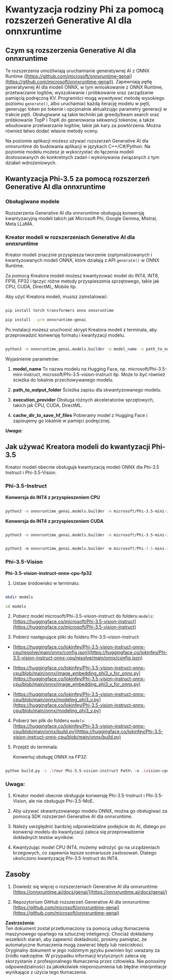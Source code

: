 # **Kwantyzacja rodziny Phi za pomocą rozszerzeń Generative AI dla onnxruntime**

## **Czym są rozszerzenia Generative AI dla onnxruntime**

Te rozszerzenia umożliwiają uruchamianie generatywnej AI z ONNX Runtime ([https://github.com/microsoft/onnxruntime-genai](https://github.com/microsoft/onnxruntime-genai)). Zapewniają pętlę generatywnej AI dla modeli ONNX, w tym wnioskowanie z ONNX Runtime, przetwarzanie logitów, wyszukiwanie i próbkowanie oraz zarządzanie pamięcią podręczną KV. Programiści mogą wywoływać metodę wysokiego poziomu `generate()`, albo uruchamiać każdą iterację modelu w pętli, generując token po tokenie i opcjonalnie aktualizując parametry generacji w trakcie pętli. Obsługiwane są takie techniki jak greedy/beam search oraz próbkowanie TopP i TopK do generowania sekwencji tokenów, a także wbudowane przetwarzanie logitów, takie jak kary za powtórzenia. Można również łatwo dodać własne metody oceny.

Na poziomie aplikacji możesz używać rozszerzeń Generative AI dla onnxruntime do budowania aplikacji w językach C++/C#/Python. Na poziomie modelu możesz je wykorzystać do łączenia modeli dostosowanych do konkretnych zadań i wykonywania związanych z tym działań wdrożeniowych.

## **Kwantyzacja Phi-3.5 za pomocą rozszerzeń Generative AI dla onnxruntime**

### **Obsługiwane modele**

Rozszerzenia Generative AI dla onnxruntime obsługują konwersję kwantyzacyjną modeli takich jak Microsoft Phi, Google Gemma, Mistral, Meta LLaMA.

### **Kreator modeli w rozszerzeniach Generative AI dla onnxruntime**

Kreator modeli znacznie przyspiesza tworzenie zoptymalizowanych i kwantyzowanych modeli ONNX, które działają z API `generate()` w ONNX Runtime.

Za pomocą Kreatora modeli możesz kwantyzować model do INT4, INT8, FP16, FP32 i łączyć różne metody przyspieszenia sprzętowego, takie jak CPU, CUDA, DirectML, Mobile itp.

Aby użyć Kreatora modeli, musisz zainstalować:

```bash

pip install torch transformers onnx onnxruntime

pip install --pre onnxruntime-genai

```

Po instalacji możesz uruchomić skrypt Kreatora modeli z terminala, aby przeprowadzić konwersję formatu i kwantyzacji modelu.

```bash

python3 -m onnxruntime_genai.models.builder -m model_name -o path_to_output_folder -p precision -e execution_provider -c cache_dir_to_save_hf_files

```

Wyjaśnienie parametrów:

1. **model_name** To nazwa modelu na Hugging Face, np. microsoft/Phi-3.5-mini-instruct, microsoft/Phi-3.5-vision-instruct itp. Może to być również ścieżka do lokalnie przechowywanego modelu.

2. **path_to_output_folder** Ścieżka zapisu dla skwantyzowanego modelu.

3. **execution_provider** Obsługa różnych akceleratorów sprzętowych, takich jak CPU, CUDA, DirectML.

4. **cache_dir_to_save_hf_files** Pobieramy model z Hugging Face i zapisujemy go lokalnie w pamięci podręcznej.

***Uwaga:***

## **Jak używać Kreatora modeli do kwantyzacji Phi-3.5**

Kreator modeli obecnie obsługuje kwantyzację modeli ONNX dla Phi-3.5 Instruct i Phi-3.5-Vision.

### **Phi-3.5-Instruct**

**Konwersja do INT4 z przyspieszeniem CPU**

```bash

python3 -m onnxruntime_genai.models.builder -m microsoft/Phi-3.5-mini-instruct  -o ./onnx-cpu -p int4 -e cpu -c ./Phi-3.5-mini-instruct

```

**Konwersja do INT4 z przyspieszeniem CUDA**

```bash

python3 -m onnxruntime_genai.models.builder -m microsoft/Phi-3.5-mini-instruct  -o ./onnx-cpu -p int4 -e cuda -c ./Phi-3.5-mini-instruct

```

```python

python3 -m onnxruntime_genai.models.builder -m microsoft/Phi-3.5-mini-instruct  -o ./onnx-cpu -p int4 -e cuda -c ./Phi-3.5-mini-instruct

```

### **Phi-3.5-Vision**

**Phi-3.5-vision-instruct-onnx-cpu-fp32**

1. Ustaw środowisko w terminalu:

```bash

mkdir models

cd models 

```

2. Pobierz model microsoft/Phi-3.5-vision-instruct do folderu `models`:  
[https://huggingface.co/microsoft/Phi-3.5-vision-instruct](https://huggingface.co/microsoft/Phi-3.5-vision-instruct)

3. Pobierz następujące pliki do folderu Phi-3.5-vision-instruct:

- [https://huggingface.co/lokinfey/Phi-3.5-vision-instruct-onnx-cpu/resolve/main/onnx/config.json](https://huggingface.co/lokinfey/Phi-3.5-vision-instruct-onnx-cpu/resolve/main/onnx/config.json)

- [https://huggingface.co/lokinfey/Phi-3.5-vision-instruct-onnx-cpu/blob/main/onnx/image_embedding_phi3_v_for_onnx.py](https://huggingface.co/lokinfey/Phi-3.5-vision-instruct-onnx-cpu/blob/main/onnx/image_embedding_phi3_v_for_onnx.py)

- [https://huggingface.co/lokinfey/Phi-3.5-vision-instruct-onnx-cpu/blob/main/onnx/modeling_phi3_v.py](https://huggingface.co/lokinfey/Phi-3.5-vision-instruct-onnx-cpu/blob/main/onnx/modeling_phi3_v.py)

4. Pobierz ten plik do folderu `models`:  
[https://huggingface.co/lokinfey/Phi-3.5-vision-instruct-onnx-cpu/blob/main/onnx/build.py](https://huggingface.co/lokinfey/Phi-3.5-vision-instruct-onnx-cpu/blob/main/onnx/build.py)

5. Przejdź do terminala:

    Konwertuj obsługę ONNX na FP32:

```bash

python build.py -i .\Your Phi-3.5-vision-instruct Path\ -o .\vision-cpu-fp32 -p f32 -e cpu

```

### **Uwaga:**

1. Kreator modeli obecnie obsługuje konwersję Phi-3.5-Instruct i Phi-3.5-Vision, ale nie obsługuje Phi-3.5-MoE.

2. Aby używać skwantyzowanego modelu ONNX, można go obsługiwać za pomocą SDK rozszerzeń Generative AI dla onnxruntime.

3. Należy uwzględnić bardziej odpowiedzialne podejście do AI, dlatego po konwersji modelu do kwantyzacji zaleca się przeprowadzenie dokładnych testów wyników.

4. Kwantyzując model CPU INT4, możemy wdrożyć go na urządzeniach brzegowych, co zapewnia lepsze scenariusze zastosowań. Dlatego ukończono kwantyzację Phi-3.5-Instruct do INT4.

## **Zasoby**

1. Dowiedz się więcej o rozszerzeniach Generative AI dla onnxruntime:  
[https://onnxruntime.ai/docs/genai/](https://onnxruntime.ai/docs/genai/)

2. Repozytorium GitHub rozszerzeń Generative AI dla onnxruntime:  
[https://github.com/microsoft/onnxruntime-genai](https://github.com/microsoft/onnxruntime-genai)

**Zastrzeżenie**:  
Ten dokument został przetłumaczony za pomocą usług tłumaczenia maszynowego opartego na sztucznej inteligencji. Chociaż dokładamy wszelkich starań, aby zapewnić dokładność, prosimy pamiętać, że automatyczne tłumaczenia mogą zawierać błędy lub nieścisłości. Oryginalny dokument w jego rodzimym języku powinien być uważany za źródło nadrzędne. W przypadku informacji krytycznych zaleca się skorzystanie z profesjonalnego tłumaczenia przez człowieka. Nie ponosimy odpowiedzialności za jakiekolwiek nieporozumienia lub błędne interpretacje wynikające z użycia tego tłumaczenia.